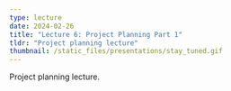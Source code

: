 ```yaml
---
type: lecture
date: 2024-02-26
title: "Lecture 6: Project Planning Part 1"
tldr: "Project planning lecture"
thumbnail: /static_files/presentations/stay_tuned.gif
---
```

Project planning lecture.